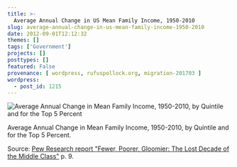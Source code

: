 ```yaml
---
title: >-
  Average Annual Change in US Mean Family Income, 1950-2010
slug: average-annual-change-in-us-mean-family-income-1950-2010
date: 2012-09-01T12:12:32
themes: []
tags: ['Government']
projects: []
posttypes: []
featured: False
provenance: [ wordpress, rufuspollock.org, migration-201703 ]
wordpress:
  - post_id: 1215
---
```


<img src="https://commondatastorage.googleapis.com/ckannet-storage/2012-09-01T113824/average-annual-change-in-mean-family-income-1950-2010.png" alt="Average Annual Change in Mean Family Income, 1950-2010, by Quintile and for the Top 5 Percent" title="Average Annual Change in Mean Family Income, 1950-2010, by Quintile and for the Top 5 Percent"
/>
<p class="caption">Average Annual Change in Mean Family Income, 1950-2010, by Quintile and for the Top 5 Percent.</p>

Source: [Pew Research report "Fewer, Poorer, Gloomier: The Lost Decade of the Middle Class"](http://www.pewsocialtrends.org/files/2012/08/pew-social-trends-lost-decade-of-the-middle-class.pdf) p. 9.

